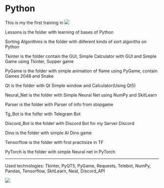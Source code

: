 # Python

This is my the first training in  [![](https://img.shields.io/badge/Python-3776AB?style=for-the-badge&logo=python&logoColor=white)](Python/)

Lessons is the folder with learning of bases of Python

Sorting Algorithms is the folder with diiferent kinds of sort algoriths on Python

Tkinter is the folder contain the GUI, Simple Calculator with GUI and Simple Game using Tkinter, Supper game

PyGame is the folder with simple animation of flame using PyGame, contain Games 2048 and Snake

Qt is the folder with Qt Simple window and Calculator(Using Qt5)

Neural_Net is the folder with Simple Neural Net using NumPy and SkitLearn

Parser is the folder with Parser of info from stopgame

Tg_Bot is the folfer with Telegram Bot

Discord_Bot is the folder with Discord Bot for my Server Discord

Dino is the folder with simple AI Dino game 

Tensorflow is the folder with first practisize in TF

PyTorch is the folder with simple Neural net in PyTorch

----------------------------------------------------------------------------
Used technologies: Tkinter, PyQT5, PyGame, Requests, Telebot, NumPy, Pandas, Tensorflow, SkitLearn, Neat, Discord_API

![](https://tokei.rs/b1/github/cppshizoidS/Python?category=code)
